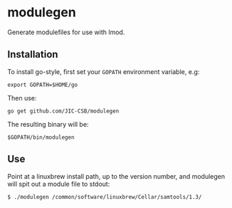 # modulegen

Generate modulefiles for use with lmod.

## Installation

To install go-style, first set your ```GOPATH``` environment variable, e.g:

    export GOPATH=$HOME/go

Then use:

    go get github.com/JIC-CSB/modulegen

The resulting binary will be:

    $GOPATH/bin/modulegen

## Use

Point at a linuxbrew install path, up to the version number, and modulegen will spit out a module file to stdout:

    $ ./modulegen /common/software/linuxbrew/Cellar/samtools/1.3/
    
